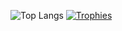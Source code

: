 ![Top Langs](https://github-readme-stats.vercel.app/api/top-langs/?username=Skik0w&exclude_repo=Systemy-Wbudowane&layout=compact&theme=radical)
[![Trophies](https://github-profile-trophy.vercel.app/?username=Skik0w)](https://github.com/ryo-ma/github-profile-trophy)
